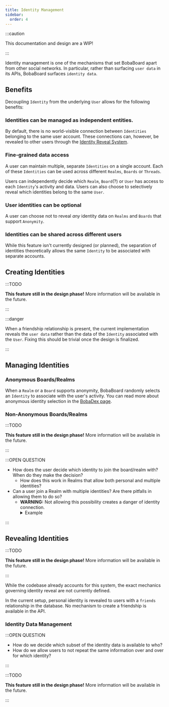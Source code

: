 ```yaml
---
title: Identity Management
sidebar:
  order: 4
---
```


:::caution

This documentation and design are a WIP!

:::

Identity management is one of the mechanisms that set BobaBoard apart from other social networks. In particular, rather than surfacing
`user data` in its APIs, BobaBoard surfaces `identity data`.

## Benefits

Decoupling `Identity` from the underlying `User` allows for the following benefits:

### Identities can be managed as independent entities.

By default, there is no world-visible connection between `Identities` belonging to the same user account. These connections can, however, be revealed to other users through the [Identity Reveal System](#revealing-identities).

### Fine-grained data access

A user can maintain multiple, separate `Identities` on a single account. Each of these `Identities` can be used across different `Realms`, `Boards` or `Threads`.

Users can independently decide which `Realm`, `Board`(?) or `User` has access to each `Identity`'s activity and data. Users can also choose to
selectively reveal which identities belong to the same `User`.

### User identities can be optional

A user can choose not to reveal _any_ identity data on `Realms` and `Boards` that support `Anonymity`.

### Identities can be shared across different users

While this feature isn't currently designed (or planned), the separation of identities theoretically allows the same `Identity` to be associated
with separate accounts.

## Creating Identities

:::TODO

**This feature still in the design phase!** More information will be available in the future.

:::

:::danger

When a friendship relationship is present, the current implementation reveals the `user data` rather than the data of the `Identity`
associated with the `User`. Fixing this should be trivial once the design is finalized.

:::

## Managing Identities

### Anonymous Boards/Realms

When a `Realm` or a `Board` supports anonymity, BobaBoard randomly selects an `Identity` to associate with the user's activity. You can read more
about anonymous identity selection in the [BobaDex page](bobadex.md).

### Non-Anonymous Boards/Realms

:::TODO

**This feature still in the design phase!** More information will be available in the future.

:::

:::OPEN QUESTION

- How does the user decide which identity to join the board/realm with? When do they make the decision?
  - How does this work in Realms that allow both personal and multiple identities?
- Can a user join a Realm with multiple identities? Are there pitfalls in allowing them to do so?
  - **WARNING:** Not allowing this possibility creates a danger of identity connection.
    <details>
      <summary>
        Example
      </summary>
      <div>
        Alice asks Bob to join their Realm with a specific identity. Bob has already joined the Realm with a different one, 
        and is unable to do accept Alice's request. Alice can now infer that one of the identities already in the Realm belongs
        to Bob.
      </div>
    </details>

:::

## Revealing Identities

:::TODO

**This feature still in the design phase!** More information will be available in the future.

:::

While the codebase already accounts for this system, the exact mechanics governing identity reveal are not currently defined.

In the current setup, personal identity is revealed to users with a `friends` relationship in the database. No mechanism to create a friendship
is available in the API.

### Identity Data Management

:::OPEN QUESTION

- How do we decide which subset of the identity data is available to who?
- How do we allow users to not repeat the same information over and over for which identity?

:::

:::TODO

**This feature still in the design phase!** More information will be available in the future.

:::
